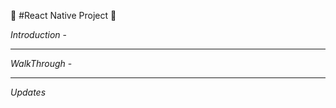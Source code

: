 :construction: #React Native Project :construction:

*Introduction* - 
***
*WalkThrough* -
***
*Updates* 
